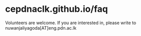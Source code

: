 
# cepdnaclk.github.io/faq


Volunteers are welcome. If you are interested in, please write to nuwanjaliyagoda[AT]eng.pdn.ac.lk
